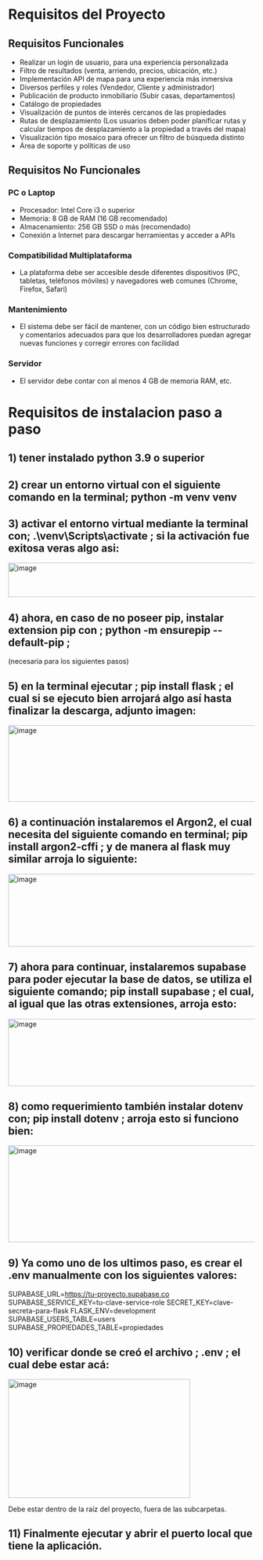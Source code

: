 # Requisitos del Proyecto

## Requisitos Funcionales

- Realizar un login de usuario, para una experiencia personalizada
- Filtro de resultados (venta, arriendo, precios, ubicación, etc.)
- Implementación API de mapa para una experiencia más inmersiva
- Diversos perfiles y roles (Vendedor, Cliente y administrador)
- Publicación de producto inmobiliario (Subir casas, departamentos)
- Catálogo de propiedades
- Visualización de puntos de interés cercanos de las propiedades
- Rutas de desplazamiento (Los usuarios deben poder planificar rutas y calcular tiempos de desplazamiento a la propiedad a través del mapa)
- Visualización tipo mosaico para ofrecer un filtro de búsqueda distinto
- Área de soporte y políticas de uso

## Requisitos No Funcionales

### PC o Laptop
- Procesador: Intel Core i3 o superior
- Memoria: 8 GB de RAM (16 GB recomendado)
- Almacenamiento: 256 GB SSD o más (recomendado)
- Conexión a Internet para descargar herramientas y acceder a APIs

### Compatibilidad Multiplataforma
- La plataforma debe ser accesible desde diferentes dispositivos (PC, tabletas, teléfonos móviles) y navegadores web comunes (Chrome, Firefox, Safari)

### Mantenimiento
- El sistema debe ser fácil de mantener, con un código bien estructurado y comentarios adecuados para que los desarrolladores puedan agregar nuevas funciones y corregir errores con facilidad

### Servidor
- El servidor debe contar con al menos 4 GB de memoria RAM, etc.

# Requisitos de instalacion paso a paso

## 1) tener instalado python 3.9 o superior

## 2) crear un entorno virtual con el siguiente comando en la terminal; python -m venv venv

## 3) activar el entorno virtual mediante la terminal con; .\venv\Scripts\activate ; si la activación fue exitosa veras algo asi:
<img width="835" height="70" alt="image" src="https://github.com/user-attachments/assets/9102c8e3-fca2-4846-a7ac-4a829663aca2" />

## 4) ahora, en caso de no poseer pip, instalar extension pip con ; python -m ensurepip --default-pip ;

(necesaria para los siguientes pasos)

## 5) en la terminal ejecutar ; pip install flask ; el cual si se ejecuto bien arrojará algo así hasta finalizar la descarga, adjunto imagen:
<img width="835" height="156" alt="image" src="https://github.com/user-attachments/assets/67702c65-0343-4fcb-9308-9fe5c732abb9" />

## 6) a continuación instalaremos el Argon2, el cual necesita del siguiente comando en terminal; pip install argon2-cffi ; y de manera al flask muy similar arroja lo siguiente:
<img width="837" height="148" alt="image" src="https://github.com/user-attachments/assets/5e6faaea-6156-482a-a394-40744aad25fb" />

## 7) ahora para continuar, instalaremos supabase para poder ejecutar la base de datos, se utiliza el siguiente comando; pip install supabase ; el cual, al igual que las otras extensiones, arroja esto:
<img width="837" height="137" alt="image" src="https://github.com/user-attachments/assets/3264bd59-95a0-4adc-93d8-4b5ee34ca26b" />

## 8) como requerimiento también instalar dotenv con; pip install dotenv ; arroja esto si funciono bien:
<img width="839" height="197" alt="image" src="https://github.com/user-attachments/assets/91e42840-74b7-4b6a-af08-448ce1803ba0" />

## 9) Ya como uno de los ultimos paso, es crear el .env manualmente con los siguientes valores:

SUPABASE_URL=https://tu-proyecto.supabase.co
SUPABASE_SERVICE_KEY=tu-clave-service-role
SECRET_KEY=clave-secreta-para-flask
FLASK_ENV=development
SUPABASE_USERS_TABLE=users
SUPABASE_PROPIEDADES_TABLE=propiedades

## 10) verificar donde se creó el archivo ; .env ; el cual debe estar acá:
<img width="372" height="242" alt="image" src="https://github.com/user-attachments/assets/8ed918b3-3103-42b8-8c21-5571281d277d" />

Debe estar dentro de la raíz del proyecto, fuera de las subcarpetas.

## 11) Finalmente ejecutar y abrir el puerto local que tiene la aplicación.



